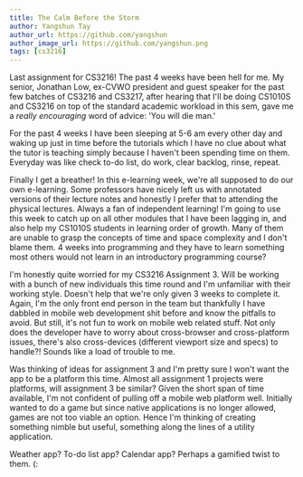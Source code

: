 ```yaml
---
title: The Calm Before the Storm
author: Yangshun Tay
author_url: https://github.com/yangshun
author_image_url: https://github.com/yangshun.png
tags: [cs3216]
---
```


Last assignment for CS3216! The past 4 weeks have been hell for me. My senior, Jonathan Low, ex-CVWO president and guest speaker for the past few batches of CS3216 and CS3217, after hearing that I'll be doing CS1010S and CS3216 on top of the standard academic workload in this sem, gave me a _really encouraging_ word of advice: 'You will die man.'<!--truncate-->

For the past 4 weeks I have been sleeping at 5-6 am every other day and waking up just in time before the tutorials which I have no clue about what the tutor is teaching simply because I haven't been spending time on them. Everyday was like check to-do list, do work, clear backlog, rinse, repeat.

Finally I get a breather! In this e-learning week, we're all supposed to do our own e-learning. Some professors have nicely left us with annotated versions of their lecture notes and honestly I prefer that to attending the physical lectures. Always a fan of independent learning! I'm going to use this week to catch up on all other modules that I have been lagging in, and also help my CS1010S students in learning order of growth. Many of them are unable to grasp the concepts of time and space complexity and I don't blame them. 4 weeks into programming and they have to learn something most others would not learn in an introductory programming course?

I'm honestly quite worried for my CS3216 Assignment 3. Will be working with a bunch of new individuals this time round and I'm unfamiliar with their working style. Doesn't help that we're only given 3 weeks to complete it. Again, I'm the only front end person in the team but thankfully I have dabbled in mobile web development shit before and know the pitfalls to avoid. But still, it's not fun to work on mobile web related stuff. Not only does the developer have to worry about cross-browser and cross-platform issues, there's also cross-devices (different viewport size and specs) to handle?! Sounds like a load of trouble to me.

Was thinking of ideas for assignment 3 and I'm pretty sure I won't want the app to be a platform this time. Almost all assignment 1 projects were platforms, will assignment 3 be similar? Given the short span of time available, I'm not confident of pulling off a mobile web platform well. Initially wanted to do a game but since native applications is no longer allowed, games are not too viable an option. Hence I'm thinking of creating something nimble but useful, something along the lines of a utility application.

Weather app? To-do list app? Calendar app? Perhaps a gamified twist to them. (:
